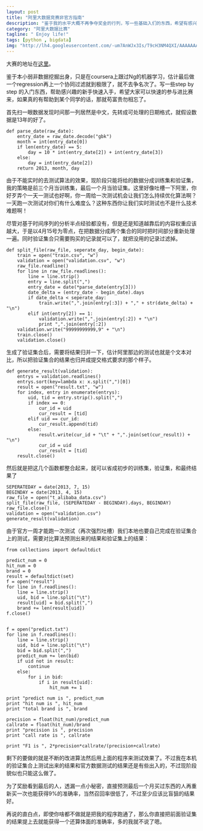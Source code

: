 ```yaml
---
layout: post
title: "阿里大数据竞赛非官方指南"
description: "鉴于我的水平大概不再争夺奖金的行列，写一些基础入们的东西，希望有感兴趣的同学可以借这个机会上手。"
category: "阿里大数据比赛"
tagline: " Enjoy life!"
tags: [python , bigdata]
img: "http://lh4.googleusercontent.com/-um7AnWJx3Is/T9cH3NM4QXI/AAAAAAAAASc/mR1biDySqMo/s480/Stack_4.jpg"
---
```


大赛的地址在[这里](http://102.alibaba.com/competition/addDiscovery/index.htm)。

鉴于本小弱非数据挖掘出身，只是在coursera上跟过Ng的机器学习，估计最后做一个regression再上一个协同过滤就到极限了，就不去争名次了。写一些step by step 的入门东西，帮助感兴趣的新手快速入手，希望大家可以快速的参与进比赛来，如果真的有帮助到某个同学的话，那就苟富贵勿相忘了。

首先扫一眼数据发现时间那一列居然是中文，先转成可处理的日期格式，就假设数据是13年的好了。

    def parse_date(raw_date):
        entry_date = raw_date.decode("gbk")
        month = int(entry_date[0])
        if len(entry_date) == 5:
            day = 10 * int(entry_date[2]) + int(entry_date[3])
        else:
            day = int(entry_date[2])
        return 2013, month, day

由于不能实时的去测试算法的效果，现阶段只能将给的数据分成训练集和验证集，我的策略是前三个月当训练集，最后一个月当验证集。这里好像吐槽一下阿里，你好歹弄个一天一测试也好啊，你一周给一次测试机会让我们怎么持续优化算法啊？一天跑一次测试对你们有什么难度么？这种东西你让我们实时测试也不是什么技术难题啊！

尽管对基于时间序列的分析半点经验都没有，但是还是知道越靠后的内容权重应该越大，于是以4月15号为零点，在把数据分成两个集合的同时把时间部分重新处理一遍。同时验证集合只需要购买的记录就可以了，就把没用的记录过滤掉。

    def split_file(raw_file, seperate_day, begin_date):
        train = open("train.csv", "w")
        validation = open("validation.csv", "w")
        raw_file.readline()
        for line in raw_file.readlines():
            line = line.strip()
            entry = line.split(",")
            entry_date = date(*parse_date(entry[3]))
            date_delta = (entry_date - begin_date).days
            if date_delta < seperate_day:
                train.write(",".join(entry[:3]) + "," + str(date_delta) + "\n")
            elif int(entry[2]) == 1:
                validation.write(",".join(entry[:2]) + "\n")
                print ",".join(entry[:2])
        validation.write("99999999999,9" + "\n")
        train.close()
        validation.close()

生成了验证集合后，需要将结果归并一下，估计阿里那边的测试也就是个文本对比，所以把验证集合的结果也归并成提交格式要求的那个样子。

    def generate_result(validation):
        entrys = validation.readlines()
        entrys.sort(key=lambda x: x.split(",")[0])
        result = open("result.txt", "w")
        for index, entry in enumerate(entrys):
            uid, tid = entry.strip().split(",")
            if index == 0:
                cur_id = uid
                cur_result = [tid]
            elif uid == cur_id:
                cur_result.append(tid)
            else:
                result.write(cur_id + "\t" + ",".join(set(cur_result)) + "\n")
                cur_id = uid
                cur_result = [tid]
        result.close()

然后就是把这几个函数都整合起来，就可以省成初步的训练集，验证集，和最终结果了

    SEPERATEDAY = date(2013, 7, 15)
    BEGINDAY = date(2013, 4, 15)
    raw_file = open("t_alibaba_data.csv")
    split_file(raw_file, (SEPERATEDAY - BEGINDAY).days, BEGINDAY)
    raw_file.close()
    validation = open("validation.csv")
    generate_result(validation)

由于官方一周才能跑一次测试（再次强烈吐槽）我们本地也要自己完成在验证集合上的测试，需要对比算法预测出来的结果和验证集上的结果：

    from collections import defaultdict

    predict_num = 0
    hit_num = 0
    brand = 0
    result = defaultdict(set)
    f = open("result")
    for line in f.readlines():
        line = line.strip()
        uid, bid = line.split("\t")
        result[uid] = bid.split(",")
        brand += len(result[uid])
    f.close()


    f = open("predict.txt")
    for line in f.readlines():
        line = line.strip()
        uid, bid = line.split("\t")
        bid = bid.split(",")
        predict_num += len(bid)
        if uid not in result:
            continue
        else:
            for i in bid:
                if i in result[uid]:
                    hit_num += 1

    print "predict num is ", predict_num
    print "hit num is ", hit_num
    print "total brand is ", brand

    precision = float(hit_num)/predict_num
    callrate = float(hit_num)/brand
    print "precision is ", precision
    print "call rate is ", callrate

    print "F1 is ", 2*precision*callrate/(precision+callrate)

剩下的要做的就是不断的改进算法然后用上面的程序来测试效果了。不过我在本机的验证集合上测试出来的结果和官方数据测试的结果还是有些出入的，不过现阶段貌似也只能这么做了。

为了奖励看到最后的人，透漏一点小秘密，直接预测最后一个月买过东西的人再重新买一次也能获得9%的准确率，当然召回率很低了，不过至少应该比盲狙的结果好。

再说的直白点，即使你啥都不做就是把我的程序跑通了，那么你直接把前面验证集的结果提上去就能获得一个还算体面的准确率，多的我就不说了嗯。

